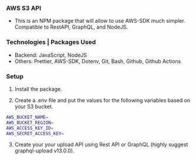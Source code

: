 ### AWS S3 API
- This is an NPM package that will allow to use AWS-SDK much simpler. Compatible to RestAPI, GraphQL, and NodeJS.

### Technologies | Packages Used
- Backend: JavaScript, NodeJS
- Others: Prettier, AWS-SDK, Dotenv, Git, Bash, Github, Github Actions

### Setup
1. Install the package.

2. Create a .env file and put the values for the following variables based on your S3 bucket.
```bash
AWS_BUCKET_NAME=
AWS_BUCKET_REGION=
AWS_ACCESS_KEY_ID=
AWS_SECRET_ACCESS_KEY=
```

3. Create your your upload API using Rest API or GraphQL (highly suggest graphql-upload v13.0.0).
